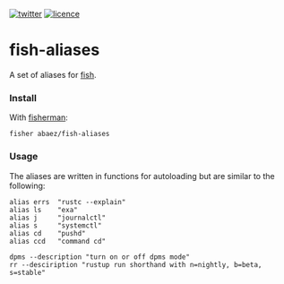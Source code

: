 [![twitter][1i]][1p]
[![licence][2i]][2p]

# fish-aliases

A set of aliases for [fish].

### Install

With [fisherman]:

``` fish
fisher abaez/fish-aliases
```

### Usage
The aliases are written in functions for autoloading but are similar to the following:

``` fish
alias errs  "rustc --explain"
alias ls    "exa"
alias j     "journalctl"
alias s     "systemctl"
alias cd    "pushd"
alias ccd   "command cd"

dpms --description "turn on or off dpms mode"
rr --desciription "rustup run shorthand with n=nightly, b=beta, s=stable"
```

[1i]: https://img.shields.io/badge/twitter-a_baez-blue.svg
[1p]: https://twitter.com/a_baez
[2i]: https://img.shields.io/badge/licence-MIT-green.svg
[2p]: LICENSE
[fisherman]: http://github.com/fisherman/fisherman
[fish]: http://fishshell.com/
